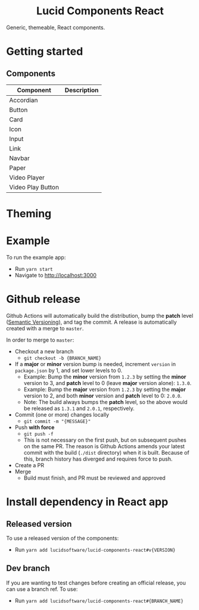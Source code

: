 <h1 align="center">
  Lucid Components React
</h1>

Generic, themeable, React components.

# Getting started

## Components

| Component         | Description |
| ----------------- | ----------- |
| Accordian         |             |
| Button            |             |
| Card              |             |
| Icon              |             |
| Input             |             |
| Link              |             |
| Navbar            |             |
| Paper             |             |
| Video Player      |             |
| Video Play Button |             |

# Theming

# Example

To run the example app:
  - Run `yarn start`
  - Navigate to [http://localhost:3000](http://localhost:3000)

# Github release

Github Actions will automatically build the distribution, bump the **patch** level ([Semantic Versioning](https://semver.org/)), and tag the commit. A release is automatically created with a merge to `master`.

In order to merge to `master`:

- Checkout a new branch
  - `git checkout -b {BRANCH_NAME}`
- If a **major** or **minor** version bump is needed, increment `version` in `package.json` by 1, and set lower levels to 0.
  - Example: Bump the **minor** version from `1.2.3` by setting the **minor** version to 3, and **patch** level to 0 (leave **major** version alone): `1.3.0`.
  - Example: Bump the **major** version from `1.2.3` by setting the **major** version to 2, and both **minor** version and **patch** level to 0: `2.0.0`.
  - Note: The build always bumps the **patch** level, so the above would be released as `1.3.1` and `2.0.1`, respectively.
- Commit (one or more) changes locally
  - `git commit -m "{MESSAGE}"`
- Push **with force**
  - `git push -f`
  - This is not necessary on the first push, but on subsequent pushes on the same PR. The reason is Github Actions amends your latest commit with the build (`./dist` directory) when it is built. Because of this, branch history has diverged and requires force to push.
- Create a PR
- Merge
  - Build must finish, and PR must be reviewed and approved

# Install dependency in React app

## Released version

To use a released version of the components:
- Run `yarn add lucidsoftware/lucid-components-react#v{VERSION}`

## Dev branch

If you are wanting to test changes before creating an official release, you can use a branch ref. To use:
- Run `yarn add lucidsoftware/lucid-components-react#{BRANCH_NAME}`
